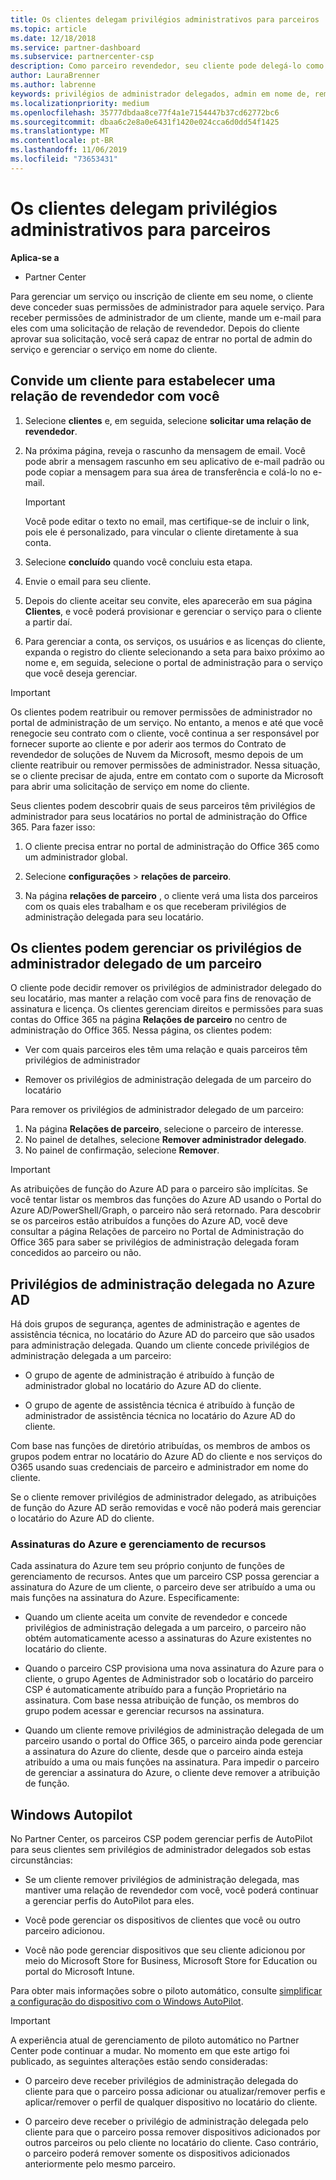 ```yaml
---
title: Os clientes delegam privilégios administrativos para parceiros | Partner Center
ms.topic: article
ms.date: 12/18/2018
ms.service: partner-dashboard
ms.subservice: partnercenter-csp
description: Como parceiro revendedor, seu cliente pode delegá-lo como administrador. Eles também podem remover privilégios.
author: LauraBrenner
ms.author: labrenne
keywords: privilégios de administrador delegados, admin em nome de, remover privilégios, DAP, AOBO
ms.localizationpriority: medium
ms.openlocfilehash: 35777dbdaa8ce77f4a1e7154447b37cd62772bc6
ms.sourcegitcommit: dbaa6c2e8a0e6431f1420e024cca6d0dd54f1425
ms.translationtype: MT
ms.contentlocale: pt-BR
ms.lasthandoff: 11/06/2019
ms.locfileid: "73653431"
---
```

# <a name="customers-delegate-administration-privileges-to-partners"></a>Os clientes delegam privilégios administrativos para parceiros

**Aplica-se a**

-  Partner Center

Para gerenciar um serviço ou inscrição de cliente em seu nome, o cliente deve conceder suas permissões de administrador para aquele serviço. Para receber permissões de administrador de um cliente, mande um e-mail para eles com uma solicitação de relação de revendedor. Depois do cliente aprovar sua solicitação, você será capaz de entrar no portal de admin do serviço e gerenciar o serviço em nome do cliente. 

## <a name="invite-a-customer-to-establish-a-reseller-relationship-with-you"></a>Convide um cliente para estabelecer uma relação de revendedor com você

1.  Selecione **clientes** e, em seguida, selecione **solicitar uma relação de revendedor**.

2.  Na próxima página, reveja o rascunho da mensagem de email. Você pode abrir a mensagem rascunho em seu aplicativo de e-mail padrão ou pode copiar a mensagem para sua área de transferência e colá-lo no e-mail. 

    >[!IMPORTANT]
    >Você pode editar o texto no email, mas certifique-se de incluir o link, pois ele é personalizado, para vincular o cliente diretamente à sua conta. 
    
3.  Selecione **concluído** quando você concluiu esta etapa.

4.  Envie o email para seu cliente.

5.  Depois do cliente aceitar seu convite, eles aparecerão em sua página **Clientes**, e você poderá provisionar e gerenciar o serviço para o cliente a partir daí.

6.  Para gerenciar a conta, os serviços, os usuários e as licenças do cliente, expanda o registro do cliente selecionando a seta para baixo próximo ao nome e, em seguida, selecione o portal de administração para o serviço que você deseja gerenciar.

>[!IMPORTANT]  
>Os clientes podem reatribuir ou remover permissões de administrador no portal de administração de um serviço. No entanto, a menos e até que você renegocie seu contrato com o cliente, você continua a ser responsável por fornecer suporte ao cliente e por aderir aos termos do Contrato de revendedor de soluções de Nuvem da Microsoft, mesmo depois de um cliente reatribuir ou remover permissões de administrador. Nessa situação, se o cliente precisar de ajuda, entre em contato com o suporte da Microsoft para abrir uma solicitação de serviço em nome do cliente.

Seus clientes podem descobrir quais de seus parceiros têm privilégios de administrador para seus locatários no portal de administração do Office 365. Para fazer isso:

1. O cliente precisa entrar no portal de administração do Office 365 como um administrador global.

2. Selecione **configurações** > **relações de parceiro**.

3. Na página **relações de parceiro** , o cliente verá uma lista dos parceiros com os quais eles trabalham e os que receberam privilégios de administração delegada para seu locatário.

## <a name="customers-can-manage-a-partners-delegated-admin-privileges"></a>Os clientes podem gerenciar os privilégios de administrador delegado de um parceiro 

O cliente pode decidir remover os privilégios de administrador delegado do seu locatário, mas manter a relação com você para fins de renovação de assinatura e licença. Os clientes gerenciam direitos e permissões para suas contas do Office 365 na página **Relações de parceiro** no centro de administração do Office 365. Nessa página, os clientes podem:

- Ver com quais parceiros eles têm uma relação e quais parceiros têm privilégios de administrador

- Remover os privilégios de administração delegada de um parceiro do locatário

Para remover os privilégios de administrador delegado de um parceiro:

1. Na página **Relações de parceiro**, selecione o parceiro de interesse.
2. No painel de detalhes, selecione **Remover administrador delegado**.
3. No painel de confirmação, selecione **Remover**.

>[!IMPORTANT]  
>As atribuições de função do Azure AD para o parceiro são implícitas. Se você tentar listar os membros das funções do Azure AD usando o Portal do Azure AD/PowerShell/Graph, o parceiro não será retornado. Para descobrir se os parceiros estão atribuídos a funções do Azure AD, você deve consultar a página Relações de parceiro no Portal de Administração do Office 365 para saber se privilégios de administração delegada foram concedidos ao parceiro ou não.

## <a name="delegated-admin-privileges-in-azure-ad"></a>Privilégios de administração delegada no Azure AD 

Há dois grupos de segurança, agentes de administração e agentes de assistência técnica, no locatário do Azure AD do parceiro que são usados para administração delegada. Quando um cliente concede privilégios de administração delegada a um parceiro:

- O grupo de agente de administração é atribuído à função de administrador global no locatário do Azure AD do cliente.

- O grupo de agente de assistência técnica é atribuído à função de administrador de assistência técnica no locatário do Azure AD do cliente.

Com base nas funções de diretório atribuídas, os membros de ambos os grupos podem entrar no locatário do Azure AD do cliente e nos serviços do O365 usando suas credenciais de parceiro e administrador em nome do cliente.

Se o cliente remover privilégios de administrador delegado, as atribuições de função do Azure AD serão removidas e você não poderá mais gerenciar o locatário do Azure AD do cliente.

### <a name="azure-subscriptions-and-resource-management"></a>Assinaturas do Azure e gerenciamento de recursos

Cada assinatura do Azure tem seu próprio conjunto de funções de gerenciamento de recursos. Antes que um parceiro CSP possa gerenciar a assinatura do Azure de um cliente, o parceiro deve ser atribuído a uma ou mais funções na assinatura do Azure. Especificamente:

- Quando um cliente aceita um convite de revendedor e concede privilégios de administração delegada a um parceiro, o parceiro não obtém automaticamente acesso a assinaturas do Azure existentes no locatário do cliente.

- Quando o parceiro CSP provisiona uma nova assinatura do Azure para o cliente, o grupo Agentes de Administrador sob o locatário do parceiro CSP é automaticamente atribuído para a função Proprietário na assinatura. Com base nessa atribuição de função, os membros do grupo podem acessar e gerenciar recursos na assinatura.

- Quando um cliente remove privilégios de administração delegada de um parceiro usando o portal do Office 365, o parceiro ainda pode gerenciar a assinatura do Azure do cliente, desde que o parceiro ainda esteja atribuído a uma ou mais funções na assinatura. Para impedir o parceiro de gerenciar a assinatura do Azure, o cliente deve remover a atribuição de função.

## <a name="windows-autopilot"></a>Windows Autopilot

<!--Maggie, 12/5/18 - Removed table showing what different CSP partner types can and can't do because all partner types are now in parity. As per Bhavya Chopra in bug 19841770.-->

No Partner Center, os parceiros CSP podem gerenciar perfis de AutoPilot para seus clientes sem privilégios de administrador delegados sob estas circunstâncias: 

- Se um cliente remover privilégios de administração delegada, mas mantiver uma relação de revendedor com você, você poderá continuar a gerenciar perfis do AutoPilot para eles.

- Você pode gerenciar os dispositivos de clientes que você ou outro parceiro adicionou. 

- Você não pode gerenciar dispositivos que seu cliente adicionou por meio do Microsoft Store for Business, Microsoft Store for Education ou portal do Microsoft Intune.

Para obter mais informações sobre o piloto automático, consulte [simplificar a configuração do dispositivo com o Windows AutoPilot](https://docs.microsoft.com/partner-center/autopilot).

>[!IMPORTANT]  
>A experiência atual de gerenciamento de piloto automático no Partner Center pode continuar a mudar. No momento em que este artigo foi publicado, as seguintes alterações estão sendo consideradas:

- O parceiro deve receber privilégios de administração delegada do cliente para que o parceiro possa adicionar ou atualizar/remover perfis e aplicar/remover o perfil de qualquer dispositivo no locatário do cliente.

- O parceiro deve receber o privilégio de administração delegada pelo cliente para que o parceiro possa remover dispositivos adicionados por outros parceiros ou pelo cliente no locatário do cliente. Caso contrário, o parceiro poderá remover somente os dispositivos adicionados anteriormente pelo mesmo parceiro.
